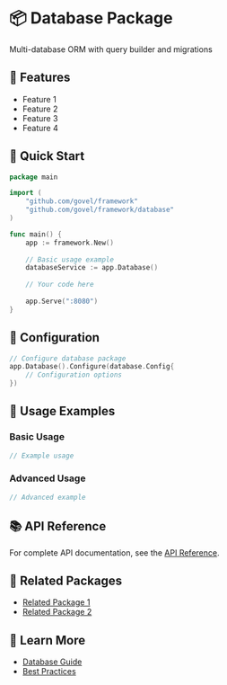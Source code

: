 # 📦 Database Package

Multi-database ORM with query builder and migrations

## 🌟 Features

- Feature 1
- Feature 2
- Feature 3
- Feature 4

## 🚀 Quick Start

```go
package main

import (
    "github.com/govel/framework"
    "github.com/govel/framework/database"
)

func main() {
    app := framework.New()
    
    // Basic usage example
    databaseService := app.Database()
    
    // Your code here
    
    app.Serve(":8080")
}
```

## 📖 Configuration

```go
// Configure database package
app.Database().Configure(database.Config{
    // Configuration options
})
```

## 🔧 Usage Examples

### Basic Usage

```go
// Example usage
```

### Advanced Usage

```go
// Advanced example
```

## 📚 API Reference

For complete API documentation, see the [API Reference](../../api-reference/database.md).

## 🔗 Related Packages

- [Related Package 1](../package1/README.md)
- [Related Package 2](../package2/README.md)

## 📖 Learn More

- [Database Guide](guide.md)
- [Best Practices](best-practices.md)
